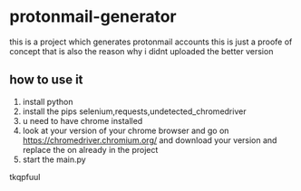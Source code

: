 # protonmail-generator
this is a project which generates protonmail accounts this is just a proofe of concept that is also the reason why i didnt uploaded the better version

## how to use it
1. install python
2. install the pips selenium,requests,undetected_chromedriver
3. u need to have chrome installed
4. look at your version of your chrome browser and go on https://chromedriver.chromium.org/ and download your version and replace the on already in the project
5. start the main.py

tkqpfuul